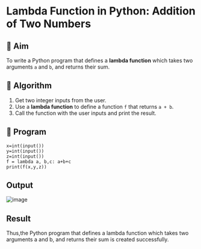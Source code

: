 # Lambda Function in Python: Addition of Two Numbers

## 🎯 Aim
To write a Python program that defines a **lambda function** which takes two arguments `a` and `b`, and returns their sum.

## 🧠 Algorithm
1. Get two integer inputs from the user.
2. Use a **lambda function** to define a function `f` that returns `a + b`.
3. Call the function with the user inputs and print the result.

## 🧾 Program
```
x=int(input())
y=int(input())
z=int(input())
f = lambda a, b,c: a+b+c
print(f(x,y,z))
```

## Output
![image](https://github.com/user-attachments/assets/76c26499-0a94-4f90-9dec-0a4bc25ea5e7)


## Result
Thus,the Python program that defines a lambda function which takes two arguments a and b, and returns their sum is created successfully.
